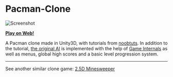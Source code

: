 Pacman-Clone
============

![Screenshot](http://i.imgur.com/GQcmfQY.png)

**[Play on Web!](http://vilbeyli.github.io/Pacman/)**

A Pacman clone made in Unity3D, with tutorials from [noobtuts](http://noobtuts.com/unity/2d-pacman-game). In addition to the tutorial, [the original AI](http://pacman.shaunew.com/play/index.htm) is implemented with the help of [Game Internals](http://gameinternals.com/post/2072558330/understanding-pac-man-ghost-behavior) as well as menus, global high scores and a basic level progression system.

----

See another similar clone game: [2.5D Minesweeper](https://github.com/vilbeyli/Minesweeper)
